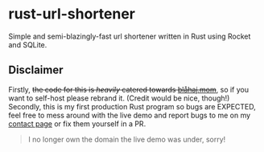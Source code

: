 # rust-url-shortener
Simple and semi-blazingly-fast url shortener written in Rust using Rocket and SQLite.

## Disclaimer
Firstly, ~~the code for this is *heavily* catered towards [blåhaj.mom](https://blahaj.mom)~~, so if you want to self-host please rebrand it. (Credit would be nice, though!) Secondly, this is my first production Rust program so bugs are EXPECTED, feel free to mess around with the live demo and report bugs to me on my [contact page](https://sylvie.lol/contact) or fix them yourself in a PR.

> I no longer own the domain the live demo was under, sorry!
